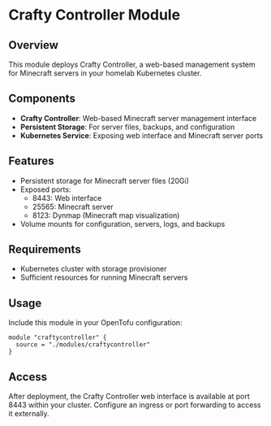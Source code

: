 # Crafty Controller Module

## Overview
This module deploys Crafty Controller, a web-based management system for Minecraft servers in your homelab Kubernetes cluster.

## Components
- **Crafty Controller**: Web-based Minecraft server management interface
- **Persistent Storage**: For server files, backups, and configuration
- **Kubernetes Service**: Exposing web interface and Minecraft server ports

## Features
- Persistent storage for Minecraft server files (20Gi)
- Exposed ports:
  - 8443: Web interface
  - 25565: Minecraft server
  - 8123: Dynmap (Minecraft map visualization)
- Volume mounts for configuration, servers, logs, and backups

## Requirements
- Kubernetes cluster with storage provisioner
- Sufficient resources for running Minecraft servers

## Usage
Include this module in your OpenTofu configuration:

```hcl
module "craftycontroller" {
  source = "./modules/craftycontroller"
}
```

## Access
After deployment, the Crafty Controller web interface is available at port 8443 within your cluster. Configure an ingress or port forwarding to access it externally.
